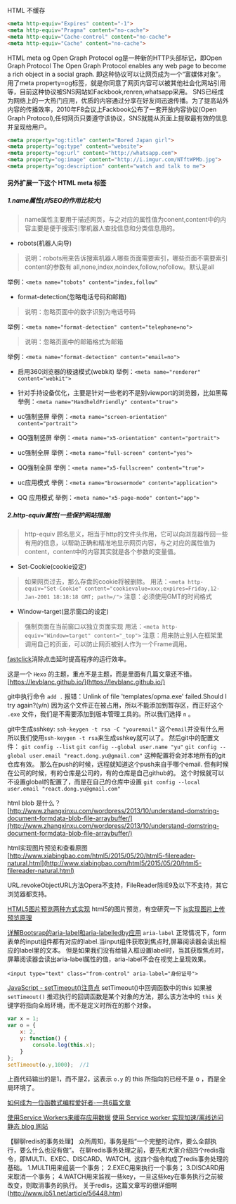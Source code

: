 HTML 不缓存
``` html
<meta http-equiv="Expires" content="-1">
<meta http-equiv="Pragma" content="no-cache">
<meta http-equiv="Cache-control" content="no-cache">
<meta http-equiv="Cache" content="no-cache">
```

HTML meta og 
Open Graph Protocol
og是一种新的HTTP头部标记，即Open Graph Protocol
The Open Graph Protocol enables any web page to become a rich object in a social graph.
即这种协议可以让网页成为一个“富媒体对象”。
用了meta property=og标签，就是你同意了网页内容可以被其他社会化网站引用等，目前这种协议被SNS网站如Fackbook,renren,whatsapp采用。
SNS已经成为网络上的一大热门应用，优质的内容通过分享在好友间迅速传播。为了提高站外内容的传播效率，2010年F8会议上Fackbook公布了一套开放内容协议(Open Graph Protocol),任何网页只要遵守该协议，SNS就能从页面上提取最有效的信息并呈现给用户。
``` html
<meta property="og:title" content="Bored Japan girl">
<meta property="og:type" content="website">
<meta property="og:url" content="http://whatsapp.com">
<meta property="og:image" content="http://i.imgur.com/NTftWPMb.jpg">
<meta property="og:description" content="watch and talk to me">
```

#### 另外扩展一下这个 HTML meta 标签

##### 1.name属性(对SEO的作用比较大)
> name属性主要用于描述网页，与之对应的属性值为conent,content中的内容主要是便于搜索引擎机器人查找信息和分类信息用的。

- robots(机器人向导)
> 说明：robots用来告诉搜索机器人哪些页面需要索引，哪些页面不需要索引
> content的参数有 all,none,index,noindex,follow,nofollow。默认是all

举例：`<meta name="tobots" content="index,follow"`

- format-detection(忽略电话号码和邮箱)
> 说明：忽略页面中的数字识别为电话号码

举例：`<meta name="format-detection" content="telephone=no">`

>  说明：忽略页面中的邮箱格式为邮箱

举例：`<meta name="format-detection" content="email=no">`

- 启用360浏览器的极速模式(webkit)
举例：`<meta name="renderer" content="webkit">`

- 针对手持设备优化，主要是针对一些老的不是别viewport的浏览器，比如黑莓
举例：`<meta name="HandheldFriendly" content="true">`

- uc强制竖屏
举例：`<meta name="screen-orientation" content="portrait">`

- QQ强制竖屏
举例：`<meta name="x5-orientation" content="portrait">`

- uc强制全屏
举例：`<meta name="full-screen" content="yes">`

- QQ强制全屏
举例：`<meta name="x5-fullscreen" content="true">`

- uc应用模式
举例：`<meta name="browsermode" content="application">`

- QQ 应用模式
举例：`<meta name="x5-page-mode" content="app">`

##### 2.http-equiv属性(一些保护网站措施)
> http-equiv 顾名思义，相当于http的文件头作用，它可以向浏览器传回一些有用的信息，以帮助正确和精准地显示网页内容，与之对应的属性值为content，content中的内容其实就是各个参数的变量值。

- Set-Cookie(cookie设定)
> 如果网页过去，那么存盘的cookie将被删除。
用法：`<meta http-equiv="Set-Cookie" content="cookievalue=xxx;expires=Friday,12-Jan-2001 18:18:18 GMT; path=/">`
注意：必须使用GMT的时间格式

- Window-target(显示窗口的设定)
> 强制页面在当前窗口以独立页面实现
用法：`<meta http-equiv="Window=target" content="_top">`
注意：用来防止别人在框架里调用自己的页面，可以防止网页被别人作为一个Frame调用。




[fastclick](https://github.com/ftlabs/fastclick/)消除点击延时提高程序的运行效率。


这是一个 `Hexo` 的主题，重点不是主题，而是里面有几篇文章还不错。
[https://levblanc.github.io/](https://levblanc.github.io/)


git中执行命令 `add .`
报错：Unlink of file 'templates/opma.exe' failed.Should I try again?(y/n)
因为这个文件正在被占用，所以不能添加到暂存区，而正好这个 `.exe` 文件，我们是不需要添加到版本管理工具的。所以我们选择 `n` 。

git中生成sshkey:
`ssh-keygen -t rsa -C "youremail"`
这个`email`并没有什么用
所以我们使用`ssh-keygen -t rsa`来生成sshkey就可以了。
然后git中的配置文件：
`git config --list`
`git config --global user.name "yu"`
`git config --global user.email "react.dong.yu@gmail.com"`
这种配置将会对本地所有的git仓库有效。
那么在push的时候，远程就知道这个push来自于哪个email.
但有时候在公司的时候，有的仓库是公司的，有的仓库是自己github的。
这个时候就可以不设置global的配置了，而是在自己的仓库中设置
`git config --local user.email "react.dong.yu@gmail.com"`





html blob 是什么？
[http://www.zhangxinxu.com/wordpress/2013/10/understand-domstring-document-formdata-blob-file-arraybuffer/](http://www.zhangxinxu.com/wordpress/2013/10/understand-domstring-document-formdata-blob-file-arraybuffer/)

html实现图片预览和查看原图
[http://www.xiabingbao.com/html5/2015/05/20/html5-filereader-natural.html](http://www.xiabingbao.com/html5/2015/05/20/html5-filereader-natural.html)

URL.revokeObjectURL方法Opera不支持，FileReader除IE9及以下不支持，其它浏览器都支持。

[HTML5图片预览两种方式实现](http://www.cnblogs.com/snandy/archive/2012/11/26/2789350.html)
html5的图片预览，有空研究一下
[js实现图片上传预览原理](http://www.cnblogs.com/myice/p/4059089.html)



[详解Bootsrap的aria-label和aria-labelledby应用](http://www.jb51.net/article/77424.htm)
`aria-label`
正常情况下，form表单的input组件都有对应的label.当input组件获取到焦点时,屏幕阅读器会读出相应的label里的文本。
但是如果我们没有给输入框设置label时，当其获取焦点时，屏幕阅读器会读出aria-label属性的值，aria-label不会在视觉上呈现效果。
``` 
<input type="text" class="from-control" aria-label="身份证号">
```


[JavaScript - setTimeout()注意点](http://www.w3cplus.com/blog/2103.html)
setTimeout()中回调函数中的this
如果被 `setTimeout()` 推迟执行的回调函数是某个对象的方法，那么该方法中的 `this` 关键字将指向全局环境，而不是定义时所在的那个对象。
``` javascript
var x = 1;
var o = {
    x: 2,
    y: function() {
        console.log(this.x);
    }
};
setTimeout(o.y,1000);  //1
```
上面代码输出的是1，而不是2，这表示 `o.y` 的 this 所指向的已经不是 o ，而是全局环境了。


[如何成为一位函数式编程爱好者-一共6篇文章](http://www.w3cplus.com/javascript/so-you-want-to-be-a-functional-programmer-part-2.html)



[使用Service Workers来缓存应用数据](http://web.jobbole.com/90314/)
[使用 Service worker 实现加速/离线访问静态 blog 网站](http://blog.csdn.net/qiqingjin/article/details/51629278)


【聊聊redis的事务处理】
众所周知，事务是指“一个完整的动作，要么全部执行，要么什么也没有做”。
在聊redis事务处理之前，要先和大家介绍四个redis指令，即MULTI、EXEC、DISCARD、WATCH。这四个指令构成了redis事务处理的基础。
1.MULTI用来组装一个事务；
2.EXEC用来执行一个事务；
3.DISCARD用来取消一个事务；
4.WATCH用来监视一些key，一旦这些key在事务执行之前被改变，则取消事务的执行。
关于redis，这篇文章写的很详细啊(http://www.jb51.net/article/56448.htm)







